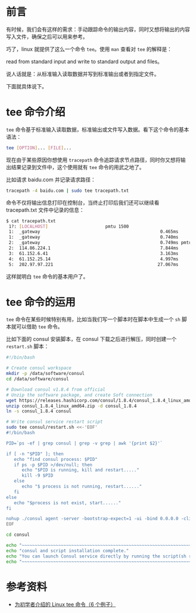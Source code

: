 # 前言

有时候，我们会有这样的需求：手动跟踪命令的输出内容，同时又想将输出的内容写入文件，确保之后可以用来参考。

巧了，linux 就提供了这么一个命令 `tee`。使用 `man` 查看对 `tee` 的解释是：

read from standard input and write to standard output and files。

说人话就是：从标准输入读取数据并写到标准输出或者到指定文件。

下面就具体说下。
# tee 命令介绍

`tee` 命令基于标准输入读取数据，标准输出或文件写入数据。看下这个命令的基本语法：
```bash
tee [OPTION]... [FILE]...
```

现在由于某些原因你想使用 `tracepath` 命令追踪请求节点路径，同时你又想将输出结果记录到文件中，这个使用就有 `tee` 命令的用武之地了。

比如请求 baidu.com 并记录请求路径：
```bash
tracepath -4 baidu.com | sudo tee tracepath.txt
```
命令不仅将输出信息打印在控制台，当终止打印后我们还可以继续看 tracepath.txt 文件中记录的信息：
```bash
$ cat tracepath.txt
 1?: [LOCALHOST]                      pmtu 1500
 1:  _gateway                                              0.465ms
 1:  _gateway                                              0.740ms
 2:  _gateway                                              0.749ms pmtu 1492
 2:  114.86.224.1                                          7.844ms
 3:  61.152.6.41                                           3.163ms
 4:  61.152.25.14                                          4.997ms
 5:  202.97.97.221                                        27.067ms
```
这样就明白 `tee` 命令的基本用户了。

# tee 命令的运用

`tee` 命令在某些时候特别有用，比如当我们写一个脚本时在脚本中生成一个 `sh` 脚本就可以借助 `tee` 命令。

比如下面的 consul 安装脚本，在 consul 下载之后进行解压，同时创建一个 `restart.sh` 脚本：

```bash
#!/bin/bash

# Create consul workspace
mkdir -p /data/software/consul
cd /data/software/consul

# Download consul v1.8.4 from official
# Unzip the software package, and create Soft connection
wget https://releases.hashicorp.com/consul/1.8.4/consul_1.8.4_linux_amd64.zip
unzip consul_1.8.4_linux_amd64.zip -d consul_1.8.4
ln -s consul_1.8.4 consul

# Write consul service restart script
sudo tee consul/restart.sh <<-'EOF'
#!/bin/bash

PID=`ps -ef | grep consul | grep -v grep | awk '{print $2}'`

if [ -n "$PID" ]; then
   echo "find consul process: $PID"
   if ps -p $PID >/dev/null; then
      echo "$PID is running, kill and restart....."
      kill -9 $PID
   else
      echo "$ process is not running, restart......"
   fi
else
   echo "$process is not exist, start......"
fi

nohup ./consul agent -server -bootstrap-expect=1 -ui -bind 0.0.0.0 -client 0.0.0.0 -datacenter=dev -data-dir=$PWD/data > $PWD/consul.log 2>&1 &
EOF

cd consul

echo "~~~~~~~~~~~~~~~~~~~~~~~~~~~~~~~~~~~~~~~~~~~~~~~~~~~~~~~~~~~~~~~~~~~~~~~~~~~"
echo "consul and script installation complete."
echo "You can launch Consul service directly by running the script(sh restart.sh)"
echo "~~~~~~~~~~~~~~~~~~~~~~~~~~~~~~~~~~~~~~~~~~~~~~~~~~~~~~~~~~~~~~~~~~~~~~~~~~~"
```
# 参考资料

- [为初学者介绍的 Linux tee 命令（6 个例子）](https://linux.cn/article-9435-1.html)

